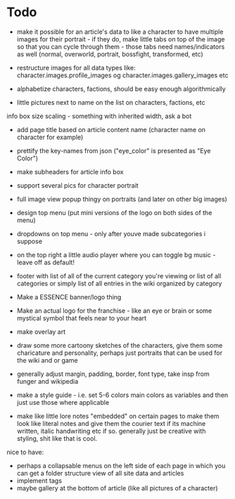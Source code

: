 # Todo

- make it possible for an article's data to like a character to have multiple images for their portrait - if they do, make little tabs on top of the image so that you can cycle through them - those tabs need names/indicators as well (normal, overworld, portrait, bossfight, transformed, etc)

- restructure images for all data types like: character.images.profile_images og character.images.gallery_images etc

- alphabetize characters, factions, should be easy enough algorithmically

- little pictures next to name on the list on characters, factions, etc

info box size scaling - something with inherited width, ask a bot

- add page title based on article content name (character name on character for example)

- prettify the key-names from json ("eye_color" is presented as "Eye Color")

- make subheaders for article info box

- support several pics for character portrait

- full image view popup thingy on portraits (and later on other big images)

- design top menu (put mini versions of the logo on both sides of the menu)

- dropdowns on top menu - only after youve made subcategories i suppose

- on the top right a little audio player where you can toggle bg music - leave off as default!

- footer with list of all of the current category you're viewing or list of all categories or simply list of all entries in the wiki organized by category

- Make a ESSENCE banner/logo thing
- Make an actual logo for the franchise - like an eye or brain or some mystical symbol that feels near to your heart
- make overlay art
- draw some more cartoony sketches of the characters, give them some charicature and personality, perhaps just portraits that can be used for the wiki and or game

- generally adjust margin, padding, border, font type, take insp from funger and wikipedia

- make a style guide - i.e. set 5-6 colors main colors as variables and then just use those where applicable

- make like little lore notes "embedded" on certain pages to make them look like literal notes and give them the courier text if its machine written, italic handwriting etc if so.
generally just be creative with styling, shit like that is cool.

nice to have:
- perhaps a collapsable menus on the left side of each page in which you can get a folder structure view of all site data and articles
- implement tags
- maybe gallery at the bottom of article (like all pictures of a character)